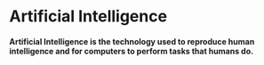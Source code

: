 # Artificial Intelligence

#### Artificial Intelligence is the technology used to reproduce human intelligence and for computers to perform tasks that humans do.